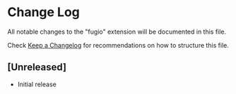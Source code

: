 # Change Log

All notable changes to the "fugio" extension will be documented in this file.

Check [Keep a Changelog](http://keepachangelog.com/) for recommendations on how to structure this file.

## [Unreleased]

- Initial release